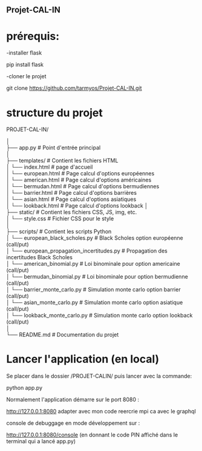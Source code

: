 ## Projet-CAL-IN

# prérequis:

-installer flask

pip install flask



-cloner le projet

git clone https://github.com/tarmyos/Projet-CAL-IN.git



# structure du projet
  
PROJET-CAL-IN/
  
│  
├── app.py                                      # Point d'entrée principal  
│  
├── templates/                                  # Contient les fichiers HTML  
│   └── index.html                              # page d'accueil  
│   └── european.html                           # Page calcul d'options européennes  
│   └── american.html                           # Page calcul d'options américaines  
│   └── bermudan.html                           # Page calcul d'options bermudiennes  
│   └── barrier.html                            # Page calcul d'options barrières  
│   └── asian.html                              # Page calcul d'options asiatiques  
│   └── lookback.html                           # Page calcul d'options lookback
│    
├── static/                                     # Contient les fichiers CSS, JS, img, etc.  
│   └── style.css                               # Fichier CSS pour le style  
│  
├── scripts/                                    # Contient les scripts Python  
│   └── european_black_scholes.py               # Black Scholes option européenne (call/put)  
│   └── european_propagation_incertitudes.py    # Propagation des incertitudes Black Scholes  
│   └── american_binomial.py                    # Loi binominale pour option americaine (call/put)  
│   └── bermudan_binomial.py                    # Loi binominale pour option bermudienne (call/put)  
│   └── barrier_monte_carlo.py                  # Simulation monte carlo option barrier (call/put)  
│   └── asian_monte_carlo.py                    # Simulation monte carlo option asiatique (call/put)  
│   └── lookback_monte_carlo.py                 # Simulation monte carlo option lookback (call/put)  
│  
└── README.md                                   # Documentation du projet  


# Lancer l'application (en local)

Se placer dans le dossier /PROJET-CALIN/ puis lancer avec la commande: 

python app.py



Normalement l'application démarre sur le port 8080 :

http://127.0.0.1:8080 adapter avec mon code  reercrie mpi ca avec le graphql

console de debuggage en mode développement sur :

 http://127.0.0.1:8080/console (en donnant le code PIN affiché dans le terminal qui a lancé app.py)